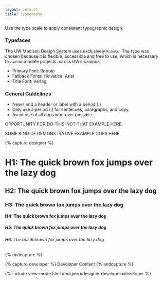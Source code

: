 ```yaml
---
layout: default
title: Typography
---
```


Use the type scale to apply consistent typographic design.

### Typefaces

The UW Madison Design System uses exclusively `Roboto`. The type was chosen
because it is flexible, accessible and free to use, which is necessary to
accommodate projects across UW’s campus.

+ Primary Font: Roboto
+ Fallback Fonts: Helvetica, Arial
+ Title Font: Verlag

### General Guidelines

+ Never end a header or label with a period (.)
+ Only use a period (.) for sentences, paragraphs, and copy.
+ Avoid use of all caps wherever possible.

OPPORTUNITY FOR DO-THIS-NOT-THAT EXAMPLE HERE.

SOME KIND OF DEMONSTRATIVE EXAMPLE GOES HERE

{% capture designer %}
	<h1>H1: The quick brown fox jumps over the lazy dog</h1>
	<h2>H2: The quick brown fox jumps over the lazy dog</h2>
	<h3>H3: The quick brown fox jumps over the lazy dog</h3>
	<h4>H4: The quick brown fox jumps over the lazy dog</h4>
	<h5>H5: The quick brown fox jumps over the lazy dog</h5>
	<h6>H6: The quick brown fox jumps over the lazy dog</h6>
{% endcapture %}

{% capture developer %}
	Developer Content
{% endcapture %}

{% include view-mode.html
	designer=designer
	developer=developer
%}
